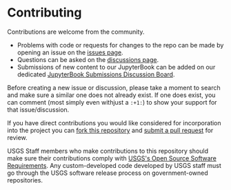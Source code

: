 # Contributing

Contributions are welcome from the community.
- Problems with code or requests for changes to the repo can be made by opening an issue on the [issues page](https://github.com/hytest-org/hytest/issues).
- Questions can be asked on the [discussions page](https://github.com/hytest-org/hytest/discussions).
- Submissions of new content to our JupyterBook can be added on our dedicated [JupyterBook Submissions Discussion Board](https://github.com/hytest-org/hytest/discussions/new?category=jupyterbook-submissions).

Before creating a new issue or discussion, please take a moment to search and make sure a similar one does not already exist. If one does exist, you can comment (most simply even withjust a `:+1:`) to show your support for that issue/discussion.

If you have direct contributions you would like considered for incorporation into the project you can [fork this repository](https://help.github.com/articles/fork-a-repo/) and [submit a pull request](https://help.github.com/articles/about-pull-requests/) for review.

USGS Staff members who make contributions to this repository should make sure their contributions comply with [USGS's Open Source Software Requirements](https://www.usgs.gov/products/software/software-management/open-source-software-requirements). Any custom-developed code developed by USGS staff must go through the USGS software release process on government-owned repositories.
